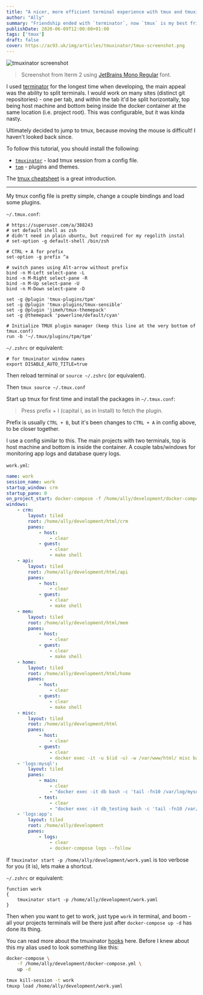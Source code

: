 ```yaml
---
title: "A nicer, more efficient terminal experience with tmux and tmuxinator."
author: "Ally"
summary: "Friendship ended with `terminator`, now `tmux` is my best friend."
publishDate: 2020-06-09T12:00:00+01:00
tags: ['tmux']
draft: false
cover: https://ac93.uk/img/articles/tmuxinator/tmux-screenshot.png
---
```


![tmuxinator screenshot](/img/articles/tmuxinator/tmux-screenshot.png)

> Screenshot from Iterm 2 using [JetBrains Mono Regular](https://www.jetbrains.com/lp/mono/) font.

I used [terminator](https://terminator-gtk3.readthedocs.io/en/latest/) for the longest time when developing, the main
appeal was the ability to split terminals. I would work on many sites (distinct git repositories) - one per tab, and
within the tab it'd be split horizontally, top being host machine and bottom being inside the docker container at the
same location (i.e. project root). This was configurable, but it was kinda nasty.

Ultimately decided to jump to tmux, because moving the mouse is difficult! I haven't looked back since.

To follow this tutorial, you should install the following:

* [`tmuxinator`](https://github.com/tmuxinator/tmuxinator) - load tmux session from a config file.
* [`tpm`](https://github.com/tmux-plugins/tpm) - plugins and themes.

The [tmux cheatsheet](https://tmuxcheatsheet.com/) is a great introduction.

---

My tmux config file is pretty simple, change a couple bindings and load some plugins.

`~/.tmux.conf`:

```text
# https://superuser.com/a/388243
# set default shell as zsh 
# didn't need in plain ubuntu, but required for my regolith instal
# set-option -g default-shell /bin/zsh

# CTRL + A for prefix
set-option -g prefix ^a

# switch panes using Alt-arrow without prefix
bind -n M-Left select-pane -L
bind -n M-Right select-pane -R
bind -n M-Up select-pane -U
bind -n M-Down select-pane -D

set -g @plugin 'tmux-plugins/tpm'
set -g @plugin 'tmux-plugins/tmux-sensible'
set -g @plugin 'jimeh/tmux-themepack'
set -g @themepack 'powerline/default/cyan'

# Initialize TMUX plugin manager (keep this line at the very bottom of tmux.conf)
run -b '~/.tmux/plugins/tpm/tpm'
```

`~/.zshrc` or equivalent:

```text
# for tmuxinator window names
export DISABLE_AUTO_TITLE=true
```

Then reload terminal or `source ~/.zshrc` (or equivalent).

Then `tmux source ~/.tmux.conf`

Start up tmux for first time and install the packages in `~/.tmux.conf`:

>  Press prefix + I (capital i, as in Install) to fetch the plugin.

Prefix is usually `CTRL + B`, but it's been changes to `CTRL + A` in config above, to be closer together.

I use a config similar to this. The main projects with two terminals, top is host machine and bottom is inside the container.
A couple tabs/windows for monitoring app logs and database query logs.

`work.yml`:

```yaml
name: work
session_name: work
startup_window: crm
startup_pane: 0
on_project_start: docker-compose -f /home/ally/development/docker-compose.yml up -d
windows:
    - crm:
        layout: tiled
        root: /home/ally/development/html/crm
        panes:
            - host:
                - clear
            - guest:
                - clear
                - make shell
    - api:
        layout: tiled
        root: /home/ally/development/html/api
        panes:
            - host:
                - clear
            - guest:
                - clear
                - make shell
    - mem:
        layout: tiled
        root: /home/ally/development/html/mem
        panes:
            - host:
                - clear
            - guest:
                - clear
                - make shell
    - home:
        layout: tiled
        root: /home/ally/development/html/home
        panes:
            - host:
                - clear
            - guest:
                - clear
                - make shell
    - misc:
        layout: tiled
        root: /home/ally/development/html
        panes:
            - host:
                - clear
            - guest:
                - clear
                - docker exec -it -u $(id -u) -w /var/www/html/ misc bash
    - 'logs:mysql':
        layout: tiled
        panes:
            - main:
                - clear
                - "docker exec -it db bash -c 'tail -fn10 /var/log/mysql/mysql.log'"
            - test:
                - clear
                - "docker exec -it db_testing bash -c 'tail -fn10 /var/log/mysql/mysql.log'"
    - 'logs:app':
        layout: tiled
        root: /home/ally/development
        panes:
            - logs:
                - clear
                - docker-compose logs --follow
```

If `tmuxinator start -p /home/ally/development/work.yaml` is too verbose for you (it is), lets make a shortcut.

`~/.zshrc` or equivalent:

```shell script
function work
{
    tmuxinator start -p /home/ally/development/work.yaml
}
```

Then when you want to get to work, just type `work` in terminal, and boom - all your projects terminals will be there
just after `docker-compose up -d` has done its thing.

You can read more about the tmuxinator [hooks](https://www.rubydoc.info/gems/tmuxinator/Tmuxinator/Hooks/Project) here.
Before I knew about this my alias used to look something like this:

```bash
docker-compose \
    -f /home/ally/development/docker-compose.yml \
    up -d

tmux kill-session -t work
tmuxp load /home/ally/development/work.yaml
```
